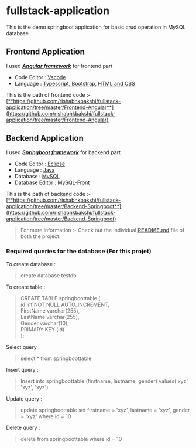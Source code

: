 # fullstack-application
This is the demo springboot application for basic crud operation in MySQL database

## Frontend Application
I used <ins>**_Angular framework_**</ins> for frontend part <br/>
- Code Editor : <ins>Vscode</ins> <br/>
- Language : <ins>Typescript, Bootstrap, HTML and CSS</ins><br/>

This is the path of frontend code :- <ins>[**https://github.com/rishabhkbakshi/fullstack-application/tree/master/Frontend-Angular**](https://github.com/rishabhkbakshi/fullstack-application/tree/master/Frontend-Angular)</ins>

## Backend Application
I used <ins>**_Springboot framework_**</ins> for backend part <br/>
- Code Editor : <ins>Eclipse</ins> <br/>
- Language : <ins>Java</ins> <br/>
- Database : <ins>MySQL</ins> <br/>
- Database Editor : <ins>MySQL-Front</ins>

This is the path of backend code :- <ins>[**https://github.com/rishabhkbakshi/fullstack-application/tree/master/Backend-Springboot**](https://github.com/rishabhkbakshi/fullstack-application/tree/master/Backend-Springboot)</ins>

> For more information :- Check out the individual **<ins>README.md</ins>** file of both the project.

### Required queries for the database (For this projet)
To create database :
> create database testdb <br>

To create table : 
> CREATE TABLE springboottable ( <br/>
          id int NOT NULL AUTO_INCREMENT, <br/>
          FirstName varchar(255),<br/>
          LastName varchar(255),<br/>
          Gender varchar(10),<br/>
          PRIMARY KEY (id)<br/>
);

Select query :
> select * from springboottable

Insert query :
> Insert into springboottable (firstname, lastname, gender)
> values('xyz', 'xyz', 'xyz')

Update query :
> update springboottable
set firstname = 'xyz', lastname = 'xyz', gender = 'xyz'
where id = 10 

Delete query :
> delete from springboottable
where id = 10
